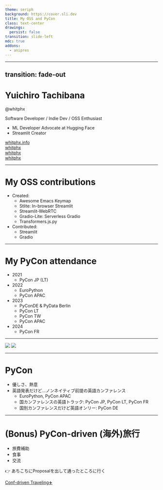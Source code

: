 ```yaml
---
theme: seriph
background: https://cover.sli.dev
title: My OSS and PyCon
class: text-center
drawings:
  persist: false
transition: slide-left
mdc: true
addons:
  - anipres
---
```


---
transition: fade-out
---

# Yuichiro Tachibana

@whitphx

Software Developer / Indie Dev / OSS Enthusiast

<v-clicks>

- ML Developer Advocate at Hugging Face
- Streamlit Creator

</v-clicks>

<div my-10 w-min flex="~ gap-1" items-center justify-center v-click>
  <div i-ri-user-3-line op50 ma text-xl />
  <div><a href="https://whitphx.info/" target="_blank" class="border-none! font-300">whitphx.info</a></div>
  <div i-ri-github-line op50 ma text-xl ml4/>
  <div><a href="https://github.com/whitphx" target="_blank" class="border-none! font-300">whitphx</a></div>
  <div i-ri-linkedin-line op50 ma text-xl ml4/>
  <div><a href="https://www.linkedin.com/in/whitphx/" target="_blank" class="border-none! font-300">whitphx</a></div>
  <div i-ri-twitter-x-line op50 ma text-xl ml4/>
  <div><a href="https://twitter.com/whitphx" target="_blank" class="border-none! font-300">whitphx</a></div>
</div>

---

# My OSS contributions

- Created:
  - Awesome Emacs Keymap
  - Stlite: In-browser Streamlit
    <!-- - PyScriptが[PyCon US 2022で発表された](https://www.youtube.com/watch?v=qKfkCY7cmBQ&list=PL2Uw4_HvXqvYeXy8ab7iRHjA-9HiYhRQl)のに触発され -->
  - Streamlit-WebRTC
  - Gradio-Lite: Serverless Gradio
  - Transformers.js.py
  <!-- - Anipres -->
- Contributed:
  - Streamlit
  - Gradio

---

# My PyCon attendance

- 2021
  - PyCon JP (LT)
- 2022
  - EuroPython
  - PyCon APAC
- 2023
  - PyConDE & PyData Berlin
  - PyCon LT
  - PyCon TW
  - PyCon APAC
- 2024
  - PyCon FR


---

<img src="./pyconlt2023/5R7A2914.JPG" class="w-1/2" />
<img src="./pyconlt2023/5R7A3050.JPG" class="w-1/2" />

---

# PyCon

- 優しさ、熱意
- 英語発表だけど…ノンネイティブ前提の英語カンファレンス
  - EuroPython, PyCon APAC
  - 国カンファレンスの英語トラック: PyCon JP, PyCon LT, PyCon FR
  - 国別カンファレンスだけど英語オンリー: PyCon DE

---

# (Bonus) PyCon-driven (海外)旅行

- 旅費補助
- 食事
- 交流

👉 あちこちにProposalを出して通ったところに行く

[Conf-driven Traveling✈️](https://www.whitphx.info/posts/20230511-conference-driven-travels/)
